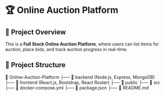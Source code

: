 # 🏆 Online Auction Platform  

## 📌 Project Overview  
This is a **Full Stack Online Auction Platform**, where users can list items for auction, place bids, and track auction progress in real-time.

## 📂 Project Structure  
📂 Online-Auction-Platform
├── 📁 backend (Node.js, Express, MongoDB)
├── 📁 frontend (React.js, Bootstrap, React Router)
├── 📂 public
├── 📂 src
├── 📄 docker-compose.yml
├── 📄 package.json
├── 📄 README.md